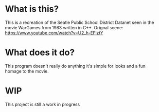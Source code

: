 # What is this?
This is a recreation of the Seatle Public School District Datanet seen in the movie WarGames from 1983 written in C++.
Orignal scene: https://www.youtube.com/watch?v=U2_h-EFlztY
# What does it do?
This program doesn't really do anything it's simple for looks and a fun homage to the movie.
# WIP
This project is still a work in progress
